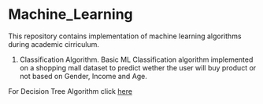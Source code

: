 # Machine_Learning

This repository contains implementation of machine learning algorithms during academic cirriculum.

1. Classification Algorithm.
Basic ML Classification algorithm implemented on a shopping mall dataset to predict wether the user will buy product or not based on Gender, Income and Age.


For Decision Tree Algorithm click [here](https://github.com/Noopuragr/Machine_Learning/blob/master/Classification/Decision_Tree.ipynb)
  
